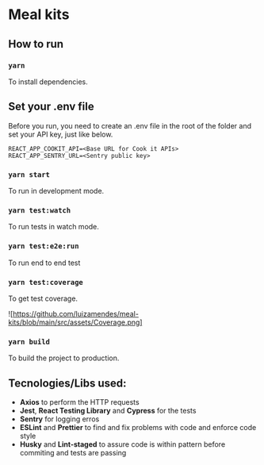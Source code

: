 # Meal kits

## How to run

### `yarn`

To install dependencies.

## Set your .env file

Before you run, you need to create an .env file in the root of the folder and set your API key, just like below.

```
REACT_APP_COOKIT_API=<Base URL for Cook it APIs>
REACT_APP_SENTRY_URL=<Sentry public key>
```

### `yarn start`

To run in development mode.

### `yarn test:watch`

To run tests in watch mode.

### `yarn test:e2e:run`

To run end to end test

### `yarn test:coverage`

To get test coverage.

![https://github.com/luizamendes/meal-kits/blob/main/src/assets/Coverage.png]

### `yarn build`

To build the project to production.

## Tecnologies/Libs used:

- **Axios** to perform the HTTP requests
- **Jest**, **React Testing Library** and **Cypress** for the tests
- **Sentry** for logging erros
- **ESLint** and **Prettier** to find and fix problems with code and enforce code style
- **Husky** and **Lint-staged** to assure code is within pattern before commiting and tests are passing
